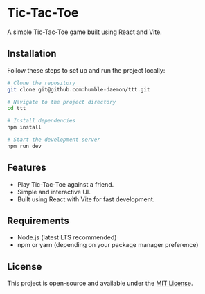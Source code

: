 # Tic-Tac-Toe

A simple Tic-Tac-Toe game built using React and Vite.

## Installation

Follow these steps to set up and run the project locally:

```sh
# Clone the repository
git clone git@github.com:humble-daemon/ttt.git

# Navigate to the project directory
cd ttt

# Install dependencies
npm install

# Start the development server
npm run dev
```

## Features
- Play Tic-Tac-Toe against a friend.
- Simple and interactive UI.
- Built using React with Vite for fast development.

## Requirements
- Node.js (latest LTS recommended)
- npm or yarn (depending on your package manager preference)

## License
This project is open-source and available under the [MIT License](LICENSE).

